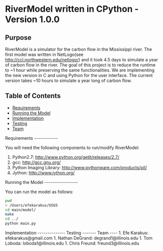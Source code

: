 RiverModel written in CPython - Version 1.0.0
===================================

Purpose
-------

RiverModel is a simulator for the carbon flow in the Mississippi river. The first model was written in NetLogo(see http://ccl.northwestern.edu/netlogo/) and
it took 4.5 days to simulate a year of carbon flow in the river. The goal of this project is to reduce the runtime to ~1 hour while preserving the same functionalities.
We are implementing the new version in C and using Python for the user interface. The current version takes ~10 hours to simulate a year long of carbon flow.

Table of Contents
-----------------

* [Requirements](#requirements)
* [Running the Model](#running)
* [Implementation](#implementation)
* [Testing](#testing)
* [Team](#team)

<a name="requirements"/>
Requirements
------------

You will need the following components to run/modify RiverModel:
1. Python2.7: http://www.python.org/getit/releases/2.7/ 
1. gcc: http://gcc.gnu.org/
1. Python Imaging Library: http://www.pythonware.com/products/pil/
1. Jython: http://www.jython.org/

<a name="running"/>
Running the Model
-----------------

You can run the model as follows:
```bash
pwd
> /Users/efekarakus/USGS
cd main/model/
make
cd ../
python main.py
```

<a name="implementation"/>
Implementation
--------------

<a name="testing"/>
Testing
-------

<a name="team"/>
Team
----
1. Efe Karakus: efekarakus@gmail.com
1. Nathan DeGrand: degrand1@illinois.edu
1. Tom Loboda: loboda1@illinois.edu
1. Chris Freund: freund3@illinois.edu

